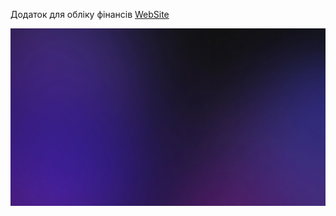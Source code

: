 Додаток для обліку фінансів [WebSite](https://money-guard-2.vercel.app/)

<img width="1000px" src="./src/images/layout_bg.webp" alt="qr"/>
